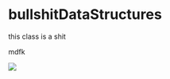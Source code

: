 # bullshitDataStructures


this class is a shit

mdfk

![](https://as1.ftcdn.net/v2/jpg/03/01/10/28/1000_F_301102847_VC4ZBA6nq90V2ssILB2XAZVSVjvUAXyW.jpg)
